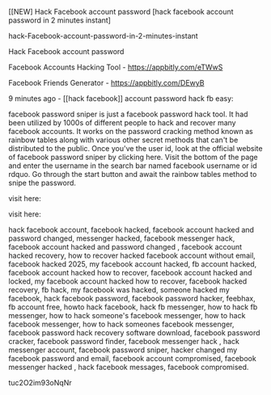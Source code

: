 [[NEW] Hack Facebook account password [hack facebook account password in 2 minutes instant]

hack-Facebook-account-password-in-2-minutes-instant

Hack Facebook account password

Facebook Accounts Hacking Tool - https://appbitly.com/eTWwS

Facebook Friends Generator - https://appbitly.com/DEwyB

9 minutes ago - [[hack facebook]] account password hack fb easy:

facebook password sniper is just a facebook password hack tool. It had been utilized by 1000s of different people to hack and recover many facebook accounts. It works on the password cracking method known as rainbow tables along with various other secret methods that can't be distributed to the public. Once you've the user id, look at the official website of facebook password sniper by clicking here. Visit the bottom of the page and enter the username in the search bar named facebook username or id rdquo. Go through the start button and await the rainbow tables method to snipe the password.

visit here:

visit here:

hack facebook account, facebook hacked, facebook account hacked and password changed, messenger hacked, facebook messenger hack, facebook account hacked and password changed , facebook account hacked recovery, how to recover hacked facebook account without email, facebook hacked 2025, my facebook account hacked, fb account hacked, facebook account hacked how to recover, facebook account hacked and locked, my facebook account hacked how to recover, facebook hacked recovery, fb hack, my facebook was hacked, someone hacked my facebook, hack facebook password, facebook password hacker, feebhax, fb account free, howto hack facebook, hack fb messenger, how to hack fb messenger, how to hack someone's facebook messenger, how to hack facebook messenger, how to hack someones facebook messenger, facebook password hack recovery software download, facebook password cracker, facebook password finder, facebook messenger hack , hack messenger account, facebook password sniper, hacker changed my facebook password and email, facebook account compromised, facebook messenger hacked , hack facebook messages, facebook compromised.

tuc2O2im93oNqNr

